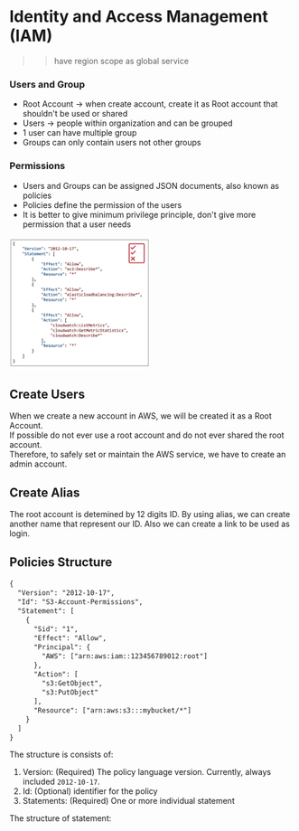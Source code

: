 # Identity and Access Management (IAM)

>> have region scope as global service

### Users and Group
* Root Account -> when create account, create it as Root account that shouldn't be used or shared
* Users -> people within organization and can be grouped
* 1 user can have multiple group
* Groups can only contain users not other groups

### Permissions
* Users and Groups can be assigned JSON documents, also known as policies
* Policies define the permission of the users
* It is better to give minimum privilege principle, don't give more permission that a user needs

<img src="\img\01\policies-json.png" width="250"/>

## Create Users

When we create a new account in AWS, we will be created it as a Root Account.\
If possible do not ever use a root account and do not ever shared the root account.\
Therefore, to safely set or maintain the AWS service, we have to create an admin account.

## Create Alias

The root account is detemined by 12 digits ID. 
By using alias, we can create another name that represent our ID.
Also we can create a link to be used as login.

## Policies Structure

```
{
  "Version": "2012-10-17",
  "Id": "S3-Account-Permissions",
  "Statement": [
    {
      "Sid": "1",
      "Effect": "Allow",
      "Principal": {
        "AWS": ["arn:aws:iam::123456789012:root"]
      },
      "Action": [
        "s3:GetObject",
        "s3:PutObject"
      ],
      "Resource": ["arn:aws:s3:::mybucket/*"]
    }
  ]
}
```

The structure is consists of:
1. Version: (Required) The policy language version. Currently, always included `2012-10-17`.
2. Id: (Optional) identifier for the policy
3. Statements: (Required) One or more individual statement

The structure of statement: